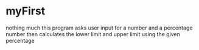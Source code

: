 # myFirst
nothing much this program asks user input for a number and a percentage number then calculates the lower limit and upper limit using the given percentage
